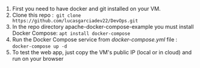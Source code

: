1. First you need to have docker and git installed on your VM.
2. Clone this repo :` git clone https://github.com/lucasgarciadev22/DevOps.git`
3. In the repo directory apache-docker-compose-example you must install Docker Compose: `apt install docker-compose`
4. Run the Docker Compose service from *docker-compose.yml* file : `docker-compose up -d`
5. To test the web app, just copy the VM's public IP (local or in cloud) and run on your browser
 
